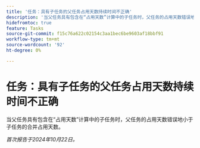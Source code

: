 ```yaml
---
title: '任务：具有子任务的父任务占用天数持续时间不正确'
description: '当父任务具有包含在“占用天数”计算中的子任务时，父任务的占用天数错误地小于子任务的合并占用天数。'
hidefromtoc: true
feature: Tasks
source-git-commit: f15c76a622c02154c3aa1bec6be9603af18bbf91
workflow-type: tm+mt
source-wordcount: '92'
ht-degree: 0%

---
```


# 任务：具有子任务的父任务占用天数持续时间不正确

当父任务具有包含在“占用天数”计算中的子任务时，父任务的占用天数错误地小于子任务的合并占用天数。

_首次报告于2024年10月22日。_
